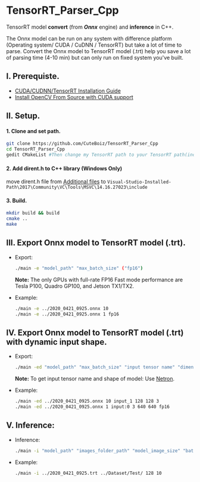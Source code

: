 # TensorRT_Parser_Cpp

 TensorRT model **convert** (from ***Onnx*** engine) and **inference** in C++.

The Onnx model can be run on any system with difference platform (Operating system/ CUDA / CuDNN / TensorRT) but take a lot of time to parse.
Convert the Onnx model to TensorRT model (.trt) help you save a lot of parsing time (4-10 min) but can only run on fixed system you've built.

## I. Prerequiste.

- [CUDA/CUDNN/TensorRT Installation Guide](https://github.com/CuteBoiz/Ubuntu_Installation/blob/master/cuda.md)
- [Install OpenCV From Source with CUDA support](https://github.com/CuteBoiz/Ubuntu_Installation/blob/master/opencv.md)

## II. Setup.

#### 1. Clone and set path.

```sh
git clone https://github.com/CuteBoiz/TensorRT_Parser_Cpp
cd TensorRT_Parser_Cpp
gedit CMakeList #Then change my TensorRT path to your TensorRT path(include and lib)
```

#### 2. Add dirent.h to C++ library (Windows Only)

 move dirent.h file from [Additional files](https://github.com/CuteBoiz/TensorRT_Parser_Cpp/tree/main/Addition%20files) to `Visual-Studio-Installed-Path\2017\Community\VC\Tools\MSVC\14.16.27023\include`

#### 3. Build.

```sh
mkdir build && build
cmake ..
make
```

## III. Export Onnx model to TensorRT model (.trt).
  - Export:
    ```sh
    ./main -e "model_path" "max_batch_size" ("fp16")
    ```
    **Note:** The only GPUs with full-rate FP16 Fast mode performance are Tesla P100, Quadro GP100, and Jetson TX1/TX2.

  - Example:
    ```sh
    ./main -e ../2020_0421_0925.onnx 10
    ./main -e ../2020_0421_0925.onnx 1 fp16
    ```

## IV. Export Onnx model to TensorRT model (.trt) with dynamic input shape.
  - Export:
    ```sh
    ./main -ed "model_path" "max_batch_size" "input tensor name" "dimension1" "dimension2" "dimension3" ("fp16")
    ```
    **Note:** To get input tensor name and shape of model: Use [Netron](https://github.com/lutzroeder/netron).

  - Example:
    ```sh
    ./main -ed ../2020_0421_0925.onnx 10 input_1 128 128 3 
    ./main -ed ../2020_0421_0925.onnx 1 input:0 3 640 640 fp16
    ```

## V. Inference:
  - Inference:
    ```sh
    ./main -i "model_path" "images_folder_path" "model_image_size" "batch_size"
    ```

  - Example:
    ```sh
    ./main -i ../2020_0421_0925.trt ../Dataset/Test/ 128 10
    ```
